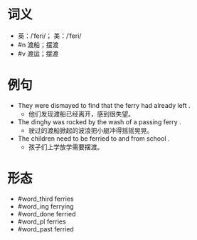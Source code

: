 # 词义
- 英：/ˈferi/； 美：/ˈferi/
- #n 渡船；摆渡
- #v 渡运；摆渡
# 例句
- They were dismayed to find that the ferry had already left .
	- 他们发现渡船已经离开，感到很失望。
- The dinghy was rocked by the wash of a passing ferry .
	- 驶过的渡船掀起的波浪把小艇冲得摇摇晃晃。
- The children need to be ferried to and from school .
	- 孩子们上学放学需要摆渡。
# 形态
- #word_third ferries
- #word_ing ferrying
- #word_done ferried
- #word_pl ferries
- #word_past ferried
